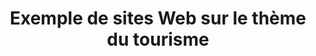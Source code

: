 ---
layout: inspirer-sites-web_index
title: Exemple de sites Web sur le thème du tourisme
tags: sites-web-themes-tourisme
permalink: /inspiration/sites-web/themes/tourisme/
intro: Adding sketching to the design process is a great way to amplify software and hardware tools. Sketching provides a unique space that can help you think differently, generate a variety of ideas quickly, explore alternatives with less risk, and encourage constructive discussions with colleagues and clients.
text-twtr: En train d'explorer la sélection de sites Web sur le thème du tourisme by @MagDuWebdesign
current_nav: all
---